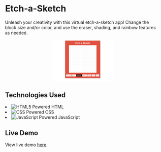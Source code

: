 # Etch-a-Sketch

Unleash your creativity with this virtual etch-a-sketch app! Change the block size and/or color, and use the eraser, shading, and rainbow features as needed.

<p align="center">
  <a href="https://nicholaspreziosi.github.io/odin-etchasketch/">
<img 
    style="max-width: 40%"
    src="./images/etchasketch.jpg" 
    alt="Etch a Sketch Preview">
</img>
  </a>
</p>

## Technologies Used

<div>
        <li style="margin: auto">
        <img src="https://cdn.jsdelivr.net/gh/devicons/devicon@latest/icons/html5/html5-original.svg" width="auto" height="25" alt="HTML5 Powered" title="HTML5 Powered">
        HTML
    </li>
        <li>
        <img src="https://cdn.jsdelivr.net/gh/devicons/devicon@latest/icons/css3/css3-original.svg" width="auto" height="25" alt="CSS Powered" title="CSS Powered"/>
        CSS
    </li>
    <li>
        <img src="https://cdn.jsdelivr.net/gh/devicons/devicon@latest/icons/javascript/javascript-original.svg" width="auto" height="25" alt="JavaScript Powered" title="JavaScript Powered"/>
        JavaScript
    </li>
</div>

## Live Demo

View live demo [here](https://nicholaspreziosi.github.io/odin-etchasketch/).
